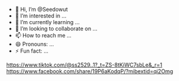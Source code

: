 - 👋 Hi, I’m @Seedowut
- 👀 I’m interested in ...
- 🌱 I’m currently learning ...
- 💞️ I’m looking to collaborate on ...
- 📫 How to reach me ...
- 😄 Pronouns: ...
- ⚡ Fun fact: ...

<!---
Seedowut/Seedowut is a ✨ special ✨ repository because its `README.md` (this file) appears on your GitHub profile.
You can click the Preview link to take a look at your changes.
--->
https://www.tiktok.com/@ss2529..1?_t=ZS-8tKiWC7sbLe&_r=1
https://www.facebook.com/share/19P6aKodqP/?mibextid=qi2Omg
